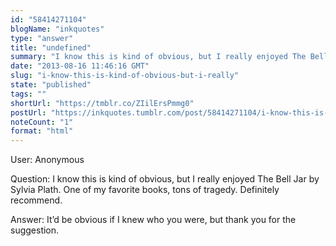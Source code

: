 ```yaml
---
id: "58414271104"
blogName: "inkquotes"
type: "answer"
title: "undefined"
summary: "I know this is kind of obvious, but I really enjoyed The Bell Jar by Sylvia Plath. One of my favorite books, tons of tragedy...."
date: "2013-08-16 11:46:16 GMT"
slug: "i-know-this-is-kind-of-obvious-but-i-really"
state: "published"
tags: ""
shortUrl: "https://tmblr.co/ZIilErsPmmg0"
postUrl: "https://inkquotes.tumblr.com/post/58414271104/i-know-this-is-kind-of-obvious-but-i-really"
noteCount: "1"
format: "html"
---
```


User: Anonymous

Question: I know this is kind of obvious, but I really enjoyed The Bell Jar by Sylvia Plath. One of my favorite books, tons of tragedy. Definitely recommend.

Answer: It’d be obvious if I knew who you were, but thank you for the suggestion.

